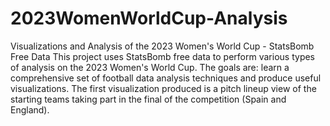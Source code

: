 # 2023WomenWorldCup-Analysis
Visualizations and Analysis of the 2023 Women's World Cup - StatsBomb Free Data
This project uses StatsBomb free data to perform various types of analysis on the 2023 Women's World Cup.
The goals are: learn a comprehensive set of football data analysis techniques and produce useful visualizations.
The first visualization produced is a pitch lineup view of the starting teams taking part in the final of the competition (Spain and England).
